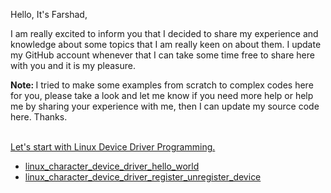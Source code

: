 Hello, It's Farshad,

I am really excited to inform you that I decided to share my experience and knowledge about some topics that I am really keen on about them. I update my GitHub account whenever that I can take some time free to share here with you and it is my pleasure.

<b>Note: </b> I tried to make some examples from scratch to complex codes here for you, please take a look and let me know if you need more help or help me by sharing your experience with me, then I can update my source code here. Thanks.
<br/><br/>

<a href="https://github.com/farshadzeinalinesaz/index">Let's start with Linux Device Driver Programming.</a>
<ul>
<li><a href="https://github.com/farshadzeinalinesaz/index/tree/master/ldd_src/ldd_proj_1_chdr_hello_world">linux_character_device_driver_hello_world</a></li>
<li><a href="https://github.com/farshadzeinalinesaz/index/tree/master/ldd_src/ldd_proj_2_chdr_reg_unreg_dev">linux_character_device_driver_register_unregister_device</a></li>
</ul>

